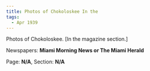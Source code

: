 ```yaml
---  
title: Photos of Chokoloskee In the  
tags:  
  - Apr 1939  
---  
```

  
Photos of Chokoloskee. [In the magazine section.]  
  
Newspapers: **Miami Morning News or The Miami Herald**  
  
Page: **N/A**, Section: **N/A** 

